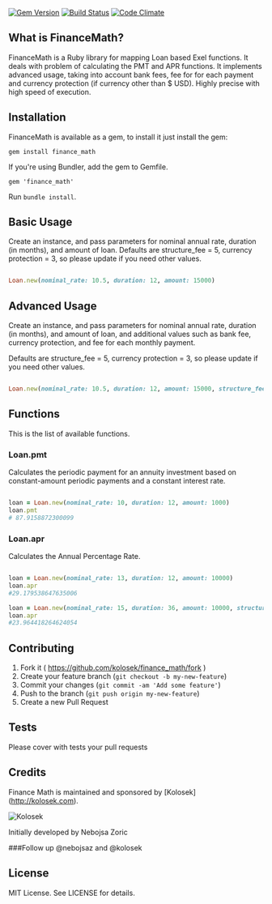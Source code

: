 [![Gem Version](https://badge.fury.io/rb/finance_math.svg)](http://badge.fury.io/rb/finance_math)
[![Build Status](https://semaphoreapp.com/api/v1/projects/869d7630-55d3-46e5-9dc2-03d0d1cfecfe/363108/shields_badge.svg)](https://semaphoreapp.com/kolosek/finance_math)
[![Code Climate](https://codeclimate.com/github/kolosek/finance_math/badges/gpa.svg)](https://codeclimate.com/github/kolosek/finance_math)


## What is FinanceMath?

FinanceMath is a Ruby library for mapping Loan based Exel functions. It deals with problem of calculating the PMT and APR functions. It implements advanced usage, taking into account bank fees, fee for for each payment and currency protection (if currency other than $ USD). Highly precise with high speed of execution. 

## Installation

FinanceMath is available as a gem, to install it just install the gem:

    gem install finance_math

If you're using Bundler, add the gem to Gemfile.

    gem 'finance_math'

Run `bundle install`.

## Basic Usage

Create an instance, and pass parameters for nominal annual rate, duration (in months), and amount of loan.
Defaults are structure_fee = 5, currency protection = 3, so please update if you need other values.

```ruby

Loan.new(nominal_rate: 10.5, duration: 12, amount: 15000)
```

## Advanced Usage

Create an instance, and pass parameters for nominal annual rate, duration (in months), and amount of loan, and additional values such as bank fee, currency protection, and fee for each monthly payment. 

Defaults are structure_fee = 5, currency protection = 3, so please update if you need other values.

```ruby

Loan.new(nominal_rate: 10.5, duration: 12, amount: 15000, structure_fee: 5.1, currency_protection: 2.75, fee: 25)
```

## Functions 

This is the list of available functions.

### Loan.pmt

Calculates the periodic payment for an annuity investment based on constant-amount periodic payments and a constant interest rate.

```ruby

loan = Loan.new(nominal_rate: 10, duration: 12, amount: 1000)
loan.pmt
# 87.9158872300099

```

### Loan.apr

Calculates the Annual Percentage Rate.

```ruby

loan = Loan.new(nominal_rate: 13, duration: 12, amount: 10000)
loan.apr
#29.179538647635006

loan = Loan.new(nominal_rate: 15, duration: 36, amount: 10000, structure_fee: 5, currency_protection: 3, fee: 10)
loan.apr
#23.964418264624054

```

## Contributing

1. Fork it ( https://github.com/kolosek/finance_math/fork )
2. Create your feature branch (`git checkout -b my-new-feature`)
3. Commit your changes (`git commit -am 'Add some feature'`)
4. Push to the branch (`git push origin my-new-feature`)
5. Create a new Pull Request

## Tests

Please cover with tests your pull requests

## Credits

Finance Math is maintained and sponsored by
[Kolosek] (http://kolosek.com).

![Kolosek](https://kolosek.com/assets/logo.png)

Initially developed by Nebojsa Zoric

###Follow up @nebojsaz and @kolosek


## License

MIT License. See LICENSE for details.
